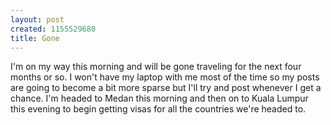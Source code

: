 ```yaml
--- 
layout: post
created: 1155529680
title: Gone
---
```

I'm on my way this morning and will be gone traveling for the next four months or so.  I won't have my laptop with me most of the time so my posts are going to become a bit more sparse but I'll try and post whenever I get a chance.  I'm headed to Medan this morning and then on to Kuala Lumpur this evening to begin getting visas for all the countries we're headed to.
